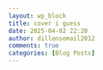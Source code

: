 ```yaml
---
layout: wp_block
title: cover i guess
date: 2025-04-02 22:20
author: dillonsemail2012
comments: true
categories: [Blog Posts]
---
```


